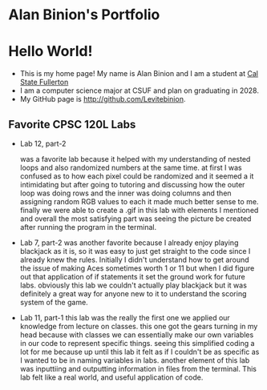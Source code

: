 
# Alan Binion's Portfolio
# Hello World!
* This is my home page! My name is Alan Binion and I am a student at [Cal State Fullerton](http://www.fullerton.edu/) 
* I am a computer science major at CSUF and  plan on graduating in 2028.
* My GitHub page is http://github.com/Levitebinion.

## Favorite CPSC 120L Labs
* Lab 12, part-2

  was a favorite lab because it helped with my understanding of nested loops and also randomized numbers at the same time. at first I was confused as to how each pixel could be randomized and it seemed a it intimidating but after going to tutoring and discussing how the outer loop was doing rows and the inner was doing columns and then assigning random RGB values to each it made much better sense to me. finally we were able to create a .gif in this lab with elements I mentioned and overall the most satisfying part was seeing the picture be created after running the program in the terminal.
  
* Lab 7, part-2 
  was another favorite because I already enjoy playing blackjack as it is, so it was easy to just get straight to the code since I already knew the rules. Initially I didn't understand how to get around the issue of making Aces sometimes worth 1 or 11 but when I did figure out that application of if statements it set the ground work for future labs. obviously this lab we couldn't actually play blackjack but it was definitely a great way for anyone new to it to understand the scoring system of the game.

* Lab 11, part-1
    this lab was the really the first one we applied our knowledge from lecture on classes. this one got the gears turning in my head because with classes we can essentially make our own variables in our code to represent specific things. seeing this simplified coding a lot for me because up until this lab it felt as if I couldn't be as specific as I wanted to be in naming variables in labs. another element of this lab was inputtiing and outputting information in files from the terminal. This lab felt like a real world, and useful application of code. 
 
